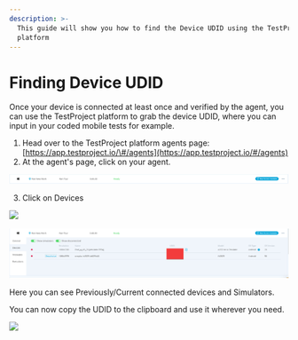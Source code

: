 ```yaml
---
description: >-
  This guide will show you how to find the Device UDID using the TestProject
  platform
---
```


# Finding Device UDID

Once your device is connected at least once and verified by the agent, you can use the TestProject platform to grab the device UDID, where you can input in your coded mobile tests for example.

1. Head over to the TestProject platform agents page: [https://app.testproject.io/\#/agents](https://app.testproject.io/#/agents)
2. At the agent's page, click on your agent.

![](../.gitbook/assets/image%20%28259%29%20%281%29%20%281%29.png)

   3. Click on Devices

![](../.gitbook/assets/image%20%28266%29.png)

![](../.gitbook/assets/image%20%28267%29%20%281%29%20%281%29.png)

Here you can see Previously/Current connected devices and Simulators.

You can now copy the UDID to the clipboard and use it wherever you need.

![](../.gitbook/assets/image%20%28268%29.png)

